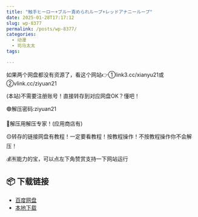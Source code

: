 ```yaml
---
title: "触手ヒーロー+ブルー責められループ+レッドアナニーループ"
date: 2025-01-28T17:17:12
slug: wp-8377
permalink: /posts/wp-8377/
categories:
  - 动漫
  - 司马太太
tags:

---
```


如果两个网盘都没有资源了，看这个网站👉①link3.cc/xianyu21或②vlink.cc/ziyuan21

(本站)不需要注册账号！直接转存到对应网盘OK？懂吧！

🟢解压密码:ziyuan21

🔵解压用解压专家！(应用商店有)

🟡转存的链接网盘有教程！一定要看教程！按教程操作！不按教程操作你不会解压！

💰🈶能力的宝，可以点左下角赞赏支持一下网站运行

## 📦 下载链接
- [百度网盘](https://blziyuan21.com/pay-download/8377?key=37929ec80f&down_id=0)
- [本地下载](https://blziyuan21.com/pay-download/8377?key=37929ec80f&down_id=1)

